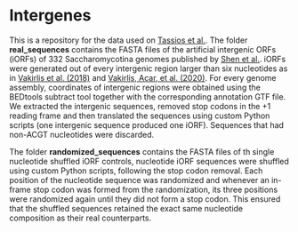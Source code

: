 # Intergenes
This is a repository for the data used on [Tassios et al.](https://academic.oup.com/mbe/article/40/3/msad059/7077448).
The folder **real_sequences** contains the FASTA files of the artificial intergenic ORFs (iORFs) of 332 Saccharomycotina genomes published by [Shen et al.](https://www.sciencedirect.com/science/article/pii/S0092867418313321). iORFs were generated out of every intergenic region larger than six nucleotides as in [Vakirlis et al. (2018)](https://www.ncbi.nlm.nih.gov/pmc/articles/PMC5850487/) and [Vakirlis, Acar, et al. (2020)](https://www.nature.com/articles/s41467-020-14500-z). For every genome assembly, coordinates of intergenic regions were obtained using the BEDtools subtract tool together with the corresponding annotation GTF file. We extracted the intergenic sequences, removed stop codons in the +1 reading frame and then translated the sequences using custom Python scripts (one intergenic sequence produced one iORF). Sequences that had non-ACGT nucleotides were discarded.

 The folder **randomized_sequences** contains the FASTA files of th single nucleotide shuffled iORF controls, nucleotide iORF sequences were shuffled using custom Python scripts, following the stop codon removal. Each position of the nucleotide sequence was randomized and whenever an in-frame stop codon was formed from the randomization, its three positions were randomized again until they did not form a stop codon. This ensured that the shuffled sequences retained the exact same nucleotide composition as their real counterparts. 
